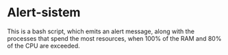 # Alert-sistem
This is a bash script, which emits an alert message, along with the processes that spend the most resources, when 100% of the RAM and 80% of the CPU are exceeded.
